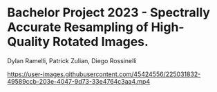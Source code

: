# Bachelor Project 2023 - Spectrally Accurate Resampling of High-Quality Rotated Images.
Dylan Ramelli, Patrick Zulian, Diego Rossinelli


https://user-images.githubusercontent.com/45424556/225031832-49589ccb-203e-4047-9d73-33e4764c3aa4.mp4

